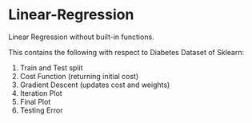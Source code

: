 # Linear-Regression
Linear Regression without built-in functions.

This contains the following with respect to Diabetes Dataset of Sklearn:

  1) Train and Test split
  2) Cost Function (returning initial cost)
  3) Gradient Descent (updates cost and weights)
  4) Iteration Plot
  5) Final Plot
  6) Testing Error
